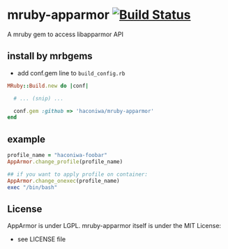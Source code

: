 # mruby-apparmor   [![Build Status](https://travis-ci.org/haconiwa/mruby-apparmor.svg?branch=master)](https://travis-ci.org/haconiwa/mruby-apparmor)

A mruby gem to access libapparmor API

## install by mrbgems

- add conf.gem line to `build_config.rb`

```ruby
MRuby::Build.new do |conf|

  # ... (snip) ...

  conf.gem :github => 'haconiwa/mruby-apparmor'
end
```

## example

```ruby
profile_name = "haconiwa-foobar"
AppArmor.change_profile(profile_name)

## if you want to apply profile on container:
AppArmor.change_onexec(profile_name)
exec "/bin/bash"
```

## License

AppArmor is under LGPL. mruby-apparmor itself is under the MIT License:

- see LICENSE file
